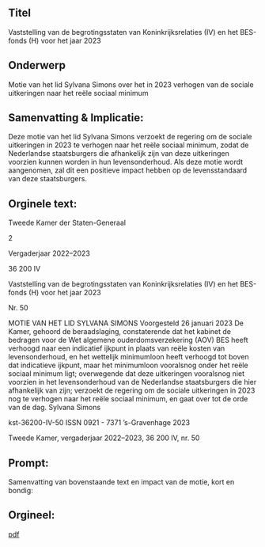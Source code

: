 ## Titel
Vaststelling van de begrotingsstaten van Koninkrijksrelaties (IV) en het BES-fonds (H) voor het jaar 2023
## Onderwerp
Motie van het lid Sylvana Simons over het in 2023 verhogen van de sociale uitkeringen naar het reële sociaal minimum
## Samenvatting & Implicatie:

Deze motie van het lid Sylvana Simons verzoekt de regering om de sociale uitkeringen in 2023 te verhogen naar het reële sociaal minimum, zodat de Nederlandse staatsburgers die afhankelijk zijn van deze uitkeringen voorzien kunnen worden in hun levensonderhoud. Als deze motie wordt aangenomen, zal dit een positieve impact hebben op de levensstandaard van deze staatsburgers.
## Orginele text:


Tweede Kamer der Staten-Generaal

2

Vergaderjaar 2022–2023

36 200 IV

Vaststelling van de begrotingsstaten van
Koninkrijksrelaties (IV) en het BES-fonds (H)
voor het jaar 2023

Nr. 50

MOTIE VAN HET LID SYLVANA SIMONS
Voorgesteld 26 januari 2023
De Kamer,
gehoord de beraadslaging,
constaterende dat het kabinet de bedragen voor de Wet algemene
ouderdomsverzekering (AOV) BES heeft verhoogd naar een indicatief
ijkpunt in plaats van reële kosten van levensonderhoud, en het wettelijk
minimumloon heeft verhoogd tot boven dat indicatieve ijkpunt, maar het
minimumloon vooralsnog onder het reële sociaal minimum ligt;
overwegende dat deze uitkeringen vooralsnog niet voorzien in het
levensonderhoud van de Nederlandse staatsburgers die hier afhankelijk
van zijn;
verzoekt de regering om de sociale uitkeringen in 2023 nog te verhogen
naar het reële sociaal minimum,
en gaat over tot de orde van de dag.
Sylvana Simons

kst-36200-IV-50
ISSN 0921 - 7371
’s-Gravenhage 2023

Tweede Kamer, vergaderjaar 2022–2023, 36 200 IV, nr. 50


## Prompt:
Samenvatting van bovenstaande text en impact van de motie, kort en bondig:

## Orgineel:
[pdf](https://gegevensmagazijn.tweedekamer.nl/OData/v4/2.0/Document(34ecb493-ef8d-4761-9c4a-3f0108fae721)/resource)
